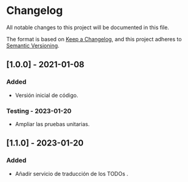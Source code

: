 # Changelog
All notable changes to this project will be documented in this file.

The format is based on [Keep a Changelog](https://keepachangelog.com/en/1.0.0/),
and this project adheres to [Semantic Versioning](https://semver.org/spec/v2.0.0.html).

## [1.0.0] - 2021-01-08
### Added
- Versión inicial de código.
### Testing - 2023-01-20
- Ampliar las pruebas unitarias.


## [1.1.0] - 2023-01-20
### Added
- Añadir servicio de traducción de los TODOs .


